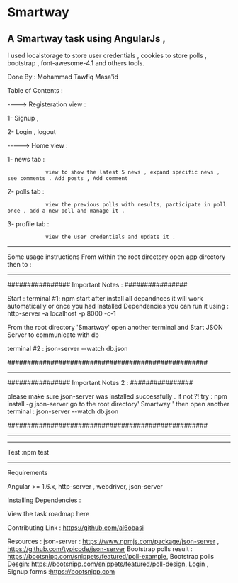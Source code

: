 # Smartway

A Smartway  task using AngularJs , 
------------------------------------


I used localstorage to store user credentials , cookies to store polls , bootstrap , font-awesome-4.1 and others tools.



Done  By : Mohammad Tawfiq Masa'id 

Table of Contents :

----> Registeration view :

1- Signup      ,

2- Login       , logout 

-----> Home view :           

1- news tab :
				
				view to show the latest 5 news , expand specific news , see comments . Add posts , Add comment 
2- polls tab :
				
				view the previous polls with results, participate in poll once , add a new poll and manage it .
3- profile tab :
				
				view the user credentials and update it .

----------------------------------------------
Some usage instructions
From within the root directory open app directory then to  :

_________________________________________________

################ Important Notes : ################


Start : terminal #1: npm start after install all depandnces it will work automatically or  once you had Installed Dependencies  you can run it using  : http-server -a localhost -p 8000 -c-1 

 From the root directory 'Smartway' open another terminal and Start JSON Server to communicate with db

terminal #2  :  json-server --watch db.json 


###################################################

_________________________________________________


################ Important Notes 2  : ################


please make sure json-server was installed successfully . 
if not ?! try : npm install -g json-server
go to   the root directory'  Smartway ' then open  another terminal : json-server --watch db.json 

###################################################

______________________________________________________

----------------------

Test :npm test

----------------------

Requirements

Angular >= 1.6.x,  http-server , webdriver, json-server

Installing Dependencies :

 

View the task roadmap here

Contributing
Link : https://github.com/al6obasi


Resources :
json-server : https://www.npmjs.com/package/json-server , https://github.com/typicode/json-server
Bootstrap polls result : https://bootsnipp.com/snippets/featured/poll-example,
Bootstrap polls Desgin: https://bootsnipp.com/snippets/featured/poll-design,
Login , Signup forms :https://bootsnipp.com